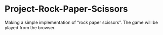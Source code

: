 # Project-Rock-Paper-Scissors
 Making a simple implementation of  “rock paper scissors”. The game will be played from the browser.
